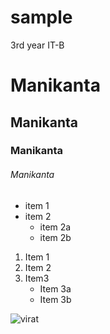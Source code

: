 # sample
3rd year IT-B 
# Manikanta
## Manikanta
### Manikanta
###### Manikanta
* item 1
* item 2 
   * item 2a
   * item 2b 
1. Item 1
2. Item 2
3. Item3
     * Item 3a
     * Item 3b
     
     
![virat](https://encrypted-tbn0.gstatic.com/images?q=tbn:ANd9GcSpopv1Hjvtx9Yz4QhyoC6KLmAKgZvDMxPliw&usqp=CAU)
